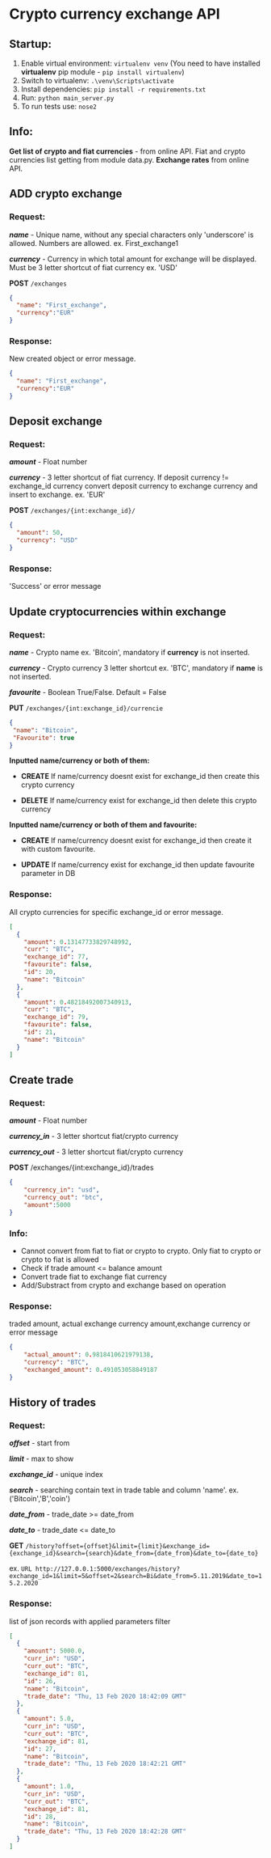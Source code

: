# Crypto currency exchange API

## Startup:

1. Enable virtual environment: `virtualenv venv` (You need to have installed **virtualenv** pip module - `pip install virtualenv`)
2. Switch to virtualenv: `.\venv\Scripts\activate`
3. Install dependencies: `pip install -r requirements.txt`
4. Run: `python main_server.py`
5. To run tests use: `nose2`

## Info:
**Get list of crypto and fiat currencies** - from online API. Fiat and crypto currencies list getting from module data.py. **Exchange rates** from online API.

## ADD crypto exchange
### Request:

**_name_** - Unique name, without any special characters only 'underscore' is allowed. Numbers are allowed. ex. First_exchange1

**_currency_** - Currency in which total amount for exchange will be displayed. Must be 3 letter shortcut of fiat currency ex. 'USD'

**POST** `/exchanges`
```json 
{
  "name": "First_exchange",
  "currency":"EUR" 
}
```

### Response:
New created object or error message. 
```json 
{
  "name": "First_exchange",
  "currency":"EUR"
}
```

## Deposit exchange
### Request:

**_amount_** - Float number

**_currency_** - 3 letter shortcut of fiat currency. If deposit currency != exchange_id currency convert deposit currency to exchange currency and insert to exchange. ex. 'EUR'     

**POST** `/exchanges/{int:exchange_id}/`
```json
{
  "amount": 50,
  "currency": "USD"
} 
```

### Response:
'Success' or error message


## Update cryptocurrencies within exchange
### Request:

**_name_** - Crypto name ex. 'Bitcoin', mandatory if **currency** is not inserted.

**_currency_** - Crypto currency 3 letter shortcut ex. 'BTC', mandatory if **name** is not inserted.

**_favourite_** - Boolean True/False. Default = False

**PUT** `/exchanges/{int:exchange_id}/currencie`
 ```json
{
  "name": "Bitcoin",
  "Favourite": true
} 
```

**Inputted name/currency or both of them:** 

- **CREATE** If name/currency doesnt exist for exchange_id then create this crypto currency

- **DELETE** If name/currency exist for exchange_id then delete this crypto currency

**Inputted name/currency or both of them and favourite:**

- **CREATE** If name/currency doesnt exist for exchange_id then create it with custom favourite.

- **UPDATE** If name/currency exist for exchange_id then update favourite parameter in DB

### Response:
All crypto currencies for specific exchange_id or error message.

```json 
[
  {
    "amount": 0.13147733829748992,
    "curr": "BTC",
    "exchange_id": 77,
    "favourite": false,
    "id": 20,
    "name": "Bitcoin"
  },
  {
    "amount": 0.48218492007340913,
    "curr": "BTC",
    "exchange_id": 79,
    "favourite": false,
    "id": 21,
    "name": "Bitcoin"
  }
]
```

## Create trade
### Request:

**_amount_** - Float number

**_currency_in_** - 3 letter shortcut fiat/crypto currency

**_currency_out_** - 3 letter shortcut fiat/crypto currency 

**POST** /exchanges/{int:exchange_id}/trades
```json 
{
	"currency_in": "usd",
	"currency_out": "btc",
	"amount":5000
}
```

### Info:
- Cannot convert from fiat to fiat or crypto to crypto. Only fiat to crypto or crypto to fiat is allowed
- Check if trade amount <= balance amount
- Convert trade fiat to exchange fiat currency
- Add/Substract from crypto and exchange based on operation

### Response:
traded amount, actual exchange currency amount,exchange currency or error message

```json 
{
    "actual_amount": 0.9818410621979138,
    "currency": "BTC",
    "exchanged_amount": 0.491053058849187
}
```

## History of trades
### Request:
**_offset_** - start from

**_limit_** - max to show

**_exchange_id_** - unique index

**_search_** - searching contain text in trade table and column 'name'. ex. ('Bitcoin','B','coin')

**_date_from_** - trade_date >= date_from

**_date_to_**  - trade_date <= date_to

**GET** `/history?offset={offset}&limit={limit}&exchange_id={exchange_id}&search={search}&date_from={date_from}&date_to={date_to}`

ex. ```URL http://127.0.0.1:5000/exchanges/history?exchange_id=1&limit=5&offset=2&search=Bi&date_from=5.11.2019&date_to=15.2.2020```

### Response:
list of json records with applied parameters filter

```json  
[
  {
    "amount": 5000.0,
    "curr_in": "USD",
    "curr_out": "BTC",
    "exchange_id": 81,
    "id": 26,
    "name": "Bitcoin",
    "trade_date": "Thu, 13 Feb 2020 18:42:09 GMT"
  },
  {
    "amount": 5.0,
    "curr_in": "USD",
    "curr_out": "BTC",
    "exchange_id": 81,
    "id": 27,
    "name": "Bitcoin",
    "trade_date": "Thu, 13 Feb 2020 18:42:21 GMT"
  },
  {
    "amount": 1.0,
    "curr_in": "USD",
    "curr_out": "BTC",
    "exchange_id": 81,
    "id": 28,
    "name": "Bitcoin",
    "trade_date": "Thu, 13 Feb 2020 18:42:28 GMT"
  }
]
```
